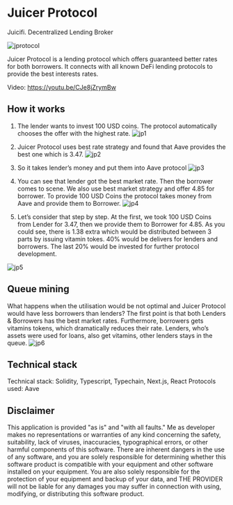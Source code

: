 # Juicer Protocol
Juicifi. Decentralized Lending Broker

![jprotocol](https://user-images.githubusercontent.com/26343374/96940728-2cfa6c00-14d9-11eb-8ab9-ecbe538fb276.jpeg)

Juicer Protocol is a lending protocol which offers guaranteed better rates for both borrowers. It connects with all known DeFi lending protocols to provide the best interests rates.

Video: https://youtu.be/CJe8jZrymBw

## How it works

1. The lender wants to invest 100 USD coins. The protocol automatically chooses the offer with the highest rate. 
![jp1](https://user-images.githubusercontent.com/26343374/96941248-9af36300-14da-11eb-8832-a714b81638fb.jpeg)

2. Juicer Protocol uses best rate strategy and found that Aave provides the best one which is 3.47. 
![jp2](https://user-images.githubusercontent.com/26343374/96941255-9dee5380-14da-11eb-82d8-a9c6ede0d79c.jpeg)

3. So  it takes lender’s money and put them into Aave protocol
![jp3](https://user-images.githubusercontent.com/26343374/96941257-9e86ea00-14da-11eb-9d73-f244cc4a8073.jpeg)

4. You can see that lender got the best market rate. Then the borrower comes to scene. We also use best market strategy and offer 4.85 for borrower. To provide 100 USD Coins the protocol takes money from Aave and provide them to Borrower.
![jp4](https://user-images.githubusercontent.com/26343374/96941259-9f1f8080-14da-11eb-97ea-d255b2d5cbea.jpeg)

5. Let’s consider that step by step. At the first, we took 100 USD Coins from Lender for 3.47, then we provide them to Borrower for 4.85. As you could see, there is 1.38 extra which would be distributed between 3 parts by issuing vitamin tokes.
40% would be delivers for lenders and borrowers. The last 20% would be invested for further protocol development.

![jp5](https://user-images.githubusercontent.com/26343374/96941261-9fb81700-14da-11eb-980b-5efb828a9d3a.jpeg)

## Queue mining
What happens when the utilisation would be not optimal and Juicer Protocol would have less borrowers than lenders?
The first point is that both Lenders & Borrowers has the best market rates. Furthermore, borrowers gets vitamins tokens, which dramatically reduces their rate. Lenders, who’s assets were used for loans, also get vitamins, other lenders stays in the queue.
![jp6](https://user-images.githubusercontent.com/26343374/96941262-a181da80-14da-11eb-852e-f2a05d3c14ed.jpeg)

## Technical stack

Technical stack: Solidity, Typescript, Typechain, Next.js, React
Protocols used: Aave

## Disclaimer
   
This application is provided "as is" and "with all faults." Me as developer makes no representations or warranties of any kind concerning the safety, suitability, lack of viruses, inaccuracies, typographical errors, or other harmful components of this software. There are inherent dangers in the use of any software, and you are solely responsible for determining whether this software product is compatible with your equipment and other software installed on your equipment. You are also solely responsible for the protection of your equipment and backup of your data, and THE PROVIDER will not be liable for any damages you may suffer in connection with using, modifying, or distributing this software product.
